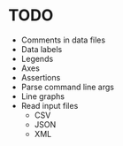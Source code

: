 # TODO

- Comments in data files
- Data labels
- Legends
- Axes
- Assertions
- Parse command line args
- Line graphs
- Read input files
  - CSV
  - JSON
  - XML
